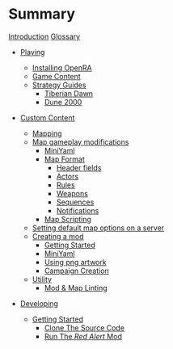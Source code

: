 # Summary

[Introduction](./README.md)
[Glossary](./glossary.md)

- [Playing](./playing/README.md)
    - [Installing OpenRA](./playing/installing.md)
	- [Game Content](./playing/game-content.md)
    - [Strategy Guides](./playing/strategy-guides/README.md)
        - [Tiberian Dawn](./playing/strategy-guides/Tiberian-Dawn.md)
        - [Dune 2000](./playing/strategy-guides/Dune-2000.md)

- [Custom Content](./modding/custom-content.md)
    - [Mapping](./modding/map-making/README.md)
    - [Map gameplay modifications](./modding/map-making/custom-rules.md)
        - [MiniYaml](./modding/miniyaml/README.md)
        - [Map Format](./modding/map-making/format.md)
            - [Header fields]()
            - [Actors]()
            - [Rules]()
            - [Weapons]()
            - [Sequences]()
            - [Notifications]()
        - [Map Scripting](./modding/map-making/scripting.md)
    - [Setting default map options on a server](./modding/default-map-options-on-server.md)
    - [Creating a mod](./modding/README.md)
        - [Getting Started](./modding/getting-started.md)
        - [MiniYaml](./modding/miniyaml/README.md)
        - [Using png artwork](./modding/pngartwork/pngartwork.md)
        - [Campaign Creation](./modding/campaigns/README.md)
    - [Utility](./modding/utility/README.md)
        - [Mod & Map Linting](./modding/utility/linting.md)

- [Developing](./developing/README.md)
    - [Getting Started](./developing/getting-started/README.md)
        - [Clone The Source Code](./developing/getting-started/cloning.md)
        - [Run The _Red Alert_ Mod](./developing/getting-started/run-ra.md)
